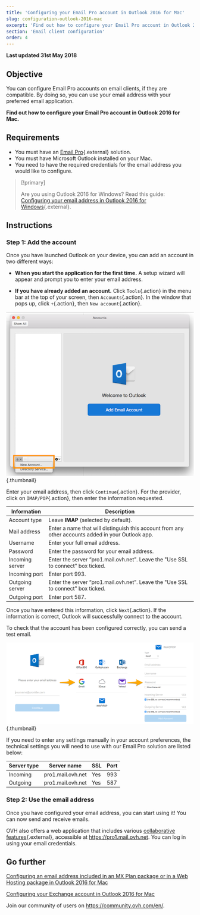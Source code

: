 ```yaml
---
title: 'Configuring your Email Pro account in Outlook 2016 for Mac'
slug: configuration-outlook-2016-mac
excerpt: 'Find out how to configure your Email Pro account in Outlook 2016 for Mac.'
section: 'Email client configuration'
order: 4
---
```


**Last updated 31st May 2018**

## Objective

You can configure Email Pro accounts on email clients, if they are compatible. By doing so, you can use your email address with your preferred email application.

**Find out how to configure your Email Pro account in Outlook 2016 for Mac.**

## Requirements

- You must have an [Email Pro](https://www.ovh.co.uk/emails/email-pro/){.external} solution.
- You must have Microsoft Outlook installed on your Mac.
- You need to have the required credentials for the email address you would like to configure.

> [!primary]
>
> Are you using Outlook 2016 for Windows? Read this guide: [Configuring your email address in Outlook 2016 for Windows](https://docs.ovh.com/gb/en/emails-pro/configuration-outlook-2016/){.external}.
>

## Instructions

### Step 1: Add the account

Once you have launched Outlook on your device, you can add an account in two different ways:

- **When you start the application for the first time.** A setup wizard will appear and prompt you to enter your email address.

- **If you have already added an account.** Click `Tools`{.action} in the menu bar at the top of your screen, then `Accounts`{.action}. In the window that pops up, click `+`{.action}, then `New account`{.action}.

![emailpro](images/configuration-outlook-2016-mac-step1.png){.thumbnail}

Enter your email address, then click `Continue`{.action}. For the provider, click on `IMAP/POP`{.action}, then enter the information requested.

|Information|Description|
|---|---|
|Account type|Leave **IMAP** (selected by default).|
|Mail address|Enter a name that will distinguish this account from any other accounts added in your Outlook app.|
|Username|Enter your full email address.|
|Password|Enter the password for your email address.|
|Incoming server|Enter the server “pro1.mail.ovh.net”. Leave the "Use SSL to connect" box ticked.|
|Incoming port|Enter port 993.|
|Outgoing server|Enter the server “pro1.mail.ovh.net”. Leave the "Use SSL to connect" box ticked.|
|Outgoing port|Enter port 587.|

Once you have entered this information, click `Next`{.action}. If the information is correct, Outlook will successfully connect to the account.

To check that the account has been configured correctly, you can send a test email.

![emailpro](images/configuration-outlook-2016-mac-step2.png){.thumbnail}

If you need to enter any settings manually in your account preferences, the technical settings you will need to use with our Email Pro solution are listed below:

|Server type|Server name|SSL|Port|
|---|---|---|---|
|Incoming|pro1.mail.ovh.net|Yes|993|
|Outgoing|pro1.mail.ovh.net|Yes|587|

### Step 2: Use the email address

Once you have configured your email address, you can start using it! You can now send and receive emails.

OVH also offers a web application that includes various [collaborative features](https://www.ovh.co.uk/emails/){.external}, accessible at <https://pro1.mail.ovh.net>. You can log in using your email credentials.

## Go further

[Configuring an email address included in an MX Plan package or in a Web Hosting package in Outlook 2016 for Mac](https://docs.ovh.com/gb/en/emails/configuration-outlook-2016-mac/)

[Configuring your Exchange account in Outlook 2016 for Mac](https://docs.ovh.com/gb/en/microsoft-collaborative-solutions/configuration-outlook-2016-mac/)

Join our community of users on <https://community.ovh.com/en/>.